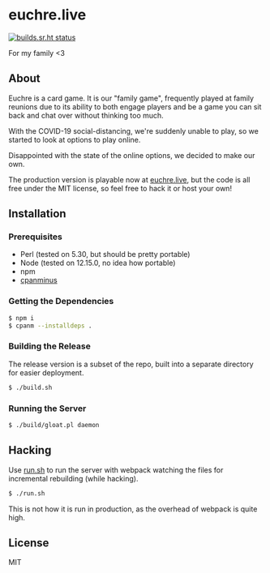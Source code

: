 euchre.live
===========

[![builds.sr.ht status](https://builds.sr.ht/~akarle/euchre-live/.build.yml.svg)](https://builds.sr.ht/~akarle/euchre-live/.build.yml?)

For my family <3

About
-----
Euchre is a card game. It is our "family game", frequently played at family
reunions due to its ability to both engage players and be a game you can sit
back and chat over without thinking too much.

With the COVID-19 social-distancing, we're suddenly unable to play, so we
started to look at options to play online.

Disappointed with the state of the online options, we decided to make our own.

The production version is playable now at [euchre.live](http://euchre.live), but
the code is all free under the MIT license, so feel free to hack it or host your
own!

Installation
------------

### Prerequisites

* Perl (tested on 5.30, but should be pretty portable)
* Node (tested on 12.15.0, no idea how portable)
* npm
* [cpanminus](https://metacpan.org/pod/App::cpanminus)

### Getting the Dependencies

```sh
$ npm i
$ cpanm --installdeps .
```

### Building the Release

The release version is a subset of the repo, built into a separate directory
for easier deployment.

```sh
$ ./build.sh
```

### Running the Server

```sh
$ ./build/gloat.pl daemon
```

Hacking
-------

Use [run.sh](./run.sh) to run the server with webpack watching the files
for incremental rebuilding (while hacking).

```sh
$ ./run.sh
```

This is not how it is run in production, as the overhead of webpack is quite
high.

License
-------
MIT
